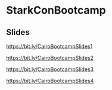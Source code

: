 # StarkConBootcamp

## Slides

https://bit.ly/CairoBootcampSlides1

https://bit.ly/CairoBootcampSlides2

https://bit.ly/CairoBootcampSlides3

https://bit.ly/CairoBootcampSlides4
